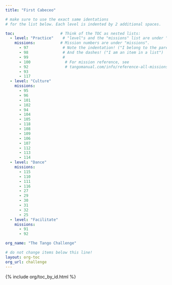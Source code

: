 ```yaml
---
title: "First Cabeceo"

# make sure to use the exact same identations
# for the list below. Each level is indented by 2 additional spaces.

toc:                    # Think of the TOC as nested lists:
  - level: "Practice"    # "level"s and the "missions" list are under "toc"
    missions:           # Mission numbers are under "missions".
      - 97               # Note the indentation! ("I belong to the parent above")
      - 98               # And the dashes! ("I am an item in a list")
      - 99               # 
      - 100               # For mission reference, see
      - 92                # tangomanual.com/info/reference-all-missions/
      - 93
      - 117
  - level: "Culture"
    missions:
      - 95
      - 96
      - 101
      - 102
      - 94
      - 104
      - 105
      - 118
      - 108
      - 109
      - 106
      - 107
      - 112
      - 113
      - 114
  - level: "Dance"
    missions:
      - 115
      - 110
      - 111
      - 116
      - 27
      - 29
      - 30 
      - 31
      - 32
      - 25
  - level: "Facilitate"
    missions:
      - 91
      - 92

org_name: "The Tango Challenge"

# do not change items below this line!
layout: org-toc
org_url: challenge
---
```


{% include org/toc_by_id.html %}
